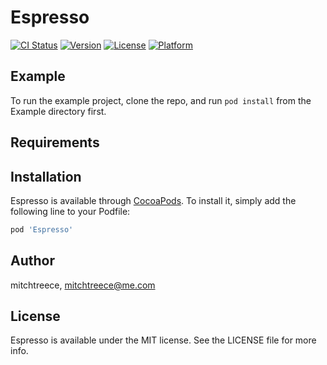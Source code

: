 # Espresso

[![CI Status](http://img.shields.io/travis/mitchtreece/Espresso.svg?style=flat)](https://travis-ci.org/mitchtreece/Espresso)
[![Version](https://img.shields.io/cocoapods/v/Espresso.svg?style=flat)](http://cocoapods.org/pods/Espresso)
[![License](https://img.shields.io/cocoapods/l/Espresso.svg?style=flat)](http://cocoapods.org/pods/Espresso)
[![Platform](https://img.shields.io/cocoapods/p/Espresso.svg?style=flat)](http://cocoapods.org/pods/Espresso)

## Example

To run the example project, clone the repo, and run `pod install` from the Example directory first.

## Requirements

## Installation

Espresso is available through [CocoaPods](http://cocoapods.org). To install
it, simply add the following line to your Podfile:

```ruby
pod 'Espresso'
```

## Author

mitchtreece, mitchtreece@me.com

## License

Espresso is available under the MIT license. See the LICENSE file for more info.
